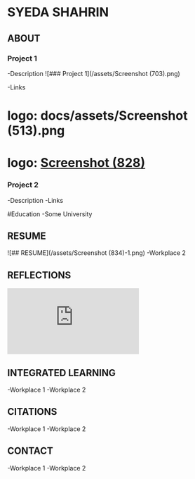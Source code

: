 # SYEDA SHAHRIN

## ABOUT
### Project 1
-Description
![### Project 1](/assets/Screenshot (703).png)

-Links

 # logo: docs/assets/Screenshot (513).png
 
 # logo: [Screenshot (828)](https://github.com/user-attachments/assets/5efa0005-0ee4-4118-9f57-5000ef2b70ed)


### Project 2
-Description
-Links


#Education
-Some University


## RESUME
![## RESUME](/assets/Screenshot (834)-1.png)
-Workplace 2

## REFLECTIONS
![## REFLECTIONS](https://ublearns.buffalo.edu/d2l/common/viewFile.d2lfile/Database/NzEzMTM3NA/Reflection%201,2,3,_4.pdf?ou=263525)

## INTEGRATED LEARNING
-Workplace 1
-Workplace 2

## CITATIONS
-Workplace 1
-Workplace 2

## CONTACT
-Workplace 1
-Workplace 2
